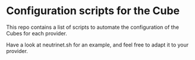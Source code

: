 # Configuration scripts for the Cube

This repo contains a list of scripts to automate the configuration of the Cubes for each provider.

Have a look at neutrinet.sh for an example, and feel free to adapt it to your provider.
